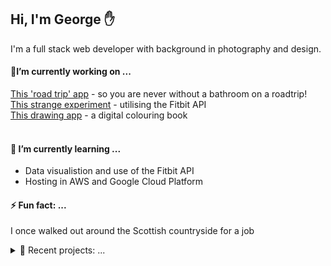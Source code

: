 ## Hi, I'm George ✋  ##
I'm a full stack web developer with background in photography and design. 

#### 🔭I’m currently working on ... #### 

[This 'road trip' app](https://github.com/george-staniland/Cheeky-Road-Trip) - so you are never without a bathroom on a roadtrip!
<br/>
[This strange experiment](https://github.com/george-staniland/fitbit-api-sandbox) - utilising the Fitbit API
<br/>
[This drawing app](https://github.com/george-staniland/Colouring-Book) - a digital colouring book
<br/>
<br/>



 #### 🌱 I’m currently learning ...  #### 
* Data visualistion and use of the Fitbit API
* Hosting in AWS and Google Cloud Platform


 ####  ⚡ Fun fact: ...  #### 
I once walked out around the Scottish countryside for a job

<details>
<summary> 🔨 Recent projects: ...</summary>
<br>
 
- [Hangman](https://github.com/george-staniland/Hangman)
- [Fruit Season](https://github.com/george-staniland/Fruit-Season)

</details>
